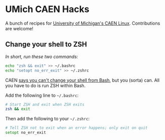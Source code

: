 UMich CAEN Hacks
================

A bunch of recipes for [University of Michigan's CAEN Linux](http://caen.engin.umich.edu/faqs/linux). Contributions are welcome!

Change your shell to ZSH
------------------------

*In short, run these two commands:*

```sh
echo "zsh && exit" >> ~/.bashrc
echo "setopt no_err_exit" >> ~/.zshrc
```

CAEN [says you can't change your shell from Bash](http://caen.engin.umich.edu/faqs/linux#switchshell), but you (sorta) can. All you have to do is run ZSH within Bash.

Add the following line to `~/.bashrc`:

```bash
# Start ZSH and exit when ZSH exits
zsh && exit
```

Then add the following to your `~/.zshrc`:

```zsh
# Tell ZSH not to exit when an error happens; only exit on quit
setopt no_err_exit
```
